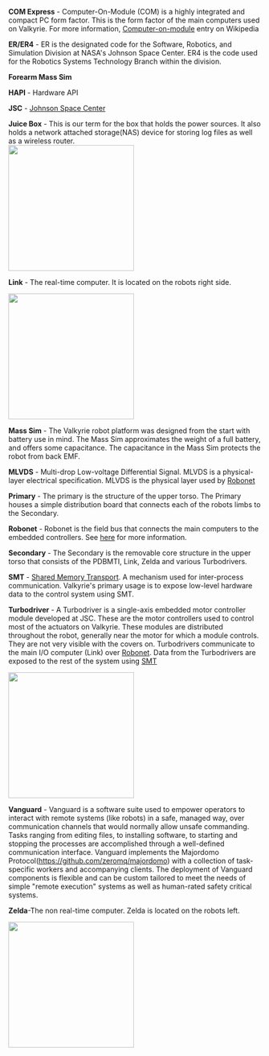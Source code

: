 **COM Express** - Computer-On-Module (COM) is a highly integrated and compact PC form factor.  This is the form factor of the main computers used on Valkyrie.  For more information, [Computer-on-module](https://en.wikipedia.org/wiki/Computer-on-module) entry on Wikipedia  

**ER/ER4** - ER is the designated code for the Software, Robotics, and Simulation Division at NASA's Johnson Space Center.  ER4 is the code used for the Robotics Systems Technology Branch within the division.  

**Forearm Mass Sim**

**HAPI** - Hardware API  

**JSC** - [Johnson Space Center](http://www.nasa.gov/centers/johnson/home/index.html)

**Juice Box** - This is our term for the box that holds the power sources. It also holds a network attached storage(NAS) device for storing log files as well as a wireless router.  
<img src="https://github.com/NASA-JSC-Robotics/valkyrie/wiki/images/JuiceBox.png" width="250">  

**Link** - The real-time computer. It is located on the robots right side.

<img src="https://github.com/NASA-JSC-Robotics/valkyrie/wiki/images/Link.png" width="250">

**Mass Sim** - The Valkyrie robot platform was designed from the start with battery use in mind. The Mass Sim approximates the weight of a full battery, and offers some capacitance. The capacitance in the Mass Sim protects the robot from back EMF.  

**MLVDS** - Multi-drop Low-voltage Differential Signal.  MLVDS is a physical-layer electrical specification.  MLVDS is the physical layer used by [Robonet](Robonet)  

**Primary** - The primary is the structure of the upper torso. The Primary houses a simple distribution board that connects each of the robots limbs to the Secondary.  

**Robonet** - Robonet is the field bus that connects the main computers to the embedded controllers.  See [here](Robonet) for more information.

**Secondary** - The Secondary is the removable core structure in the upper torso that consists of the PDBMTI, Link, Zelda and various Turbodrivers.  

**SMT** - [Shared Memory Transport](Shared-Memory-Transport).  A mechanism used for inter-process communication.  Valkyrie's primary usage is to expose low-level hardware data to the control system using SMT.

**Turbodriver** - A Turbodriver is a single-axis embedded motor controller module developed at JSC. These are the motor controllers used to control most of the actuators on Valkyrie. These modules are distributed throughout the robot, generally near the motor for which a module controls. They are not very visible with the covers on.  Turbodrivers communicate to the main I/O computer (Link) over [Robonet](Robonet).  Data from the Turbodrivers are exposed to the rest of the system using [SMT](Shared-Memory-Transport)

<img src="https://github.com/NASA-JSC-Robotics/valkyrie/wiki/images/Turbodriver.png" width="250">  

**Vanguard** - Vanguard is a software suite used to empower operators to interact with remote systems (like robots) in a safe, managed way, over communication channels that would normally allow unsafe commanding.  Tasks ranging from editing files, to installing software, to starting and stopping the processes are accomplished through a well-defined communication interface.  Vanguard implements the Majordomo Protocol(https://github.com/zeromq/majordomo) with a collection of task-specific workers and accompanying clients.  The deployment of Vanguard components is flexible and can be custom tailored to meet the needs of simple "remote execution" systems as well as human-rated safety critical systems.

**Zelda**-The non real-time computer. Zelda is located on the robots left.

<img src="https://github.com/NASA-JSC-Robotics/valkyrie/wiki/images/Zelda.png" width="250">

